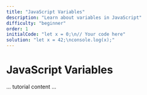 ```yaml
---
title: "JavaScript Variables"
description: "Learn about variables in JavaScript"
difficulty: "beginner"
order: 1
initialCode: "let x = 0;\n// Your code here"
solution: "let x = 42;\nconsole.log(x);"
---
```


# JavaScript Variables
... tutorial content ...
